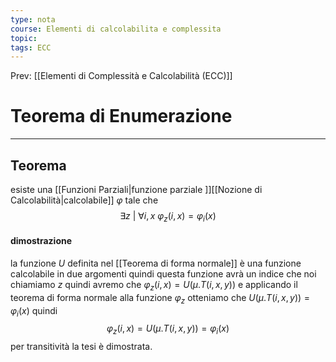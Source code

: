 ```yaml
---
type: nota
course: Elementi di calcolabilita e complessita
topic: 
tags: ECC
---
```


Prev: [[Elementi di Complessità e Calcolabilità (ECC)]]

# Teorema di Enumerazione
---

## Teorema
esiste una  [[Funzioni Parziali|funzione parziale ]][[Nozione di Calcolabilità|calcolabile]]  $\varphi$ tale che  
$$\exists z \ | \ \forall i,x \ \varphi_z(i,x) = \varphi_i(x)$$
#### dimostrazione
la funzione $U$ definita nel [[Teorema di forma normale]]  è una funzione calcolabile in due argomenti quindi questa funzione avrà un indice che noi chiamiamo $z$ quindi avremo che $\varphi_z(i,x) = U(\mu.T(i,x,y))$ e applicando il teorema di forma normale alla funzione $\varphi_z$ otteniamo che $U(\mu.T(i,x,y)) = \varphi_i(x)$ quindi   $$\varphi_z(i,x) = U(\mu.T(i,x,y)) = \varphi_i(x)$$ per transitività la tesi è dimostrata. 
